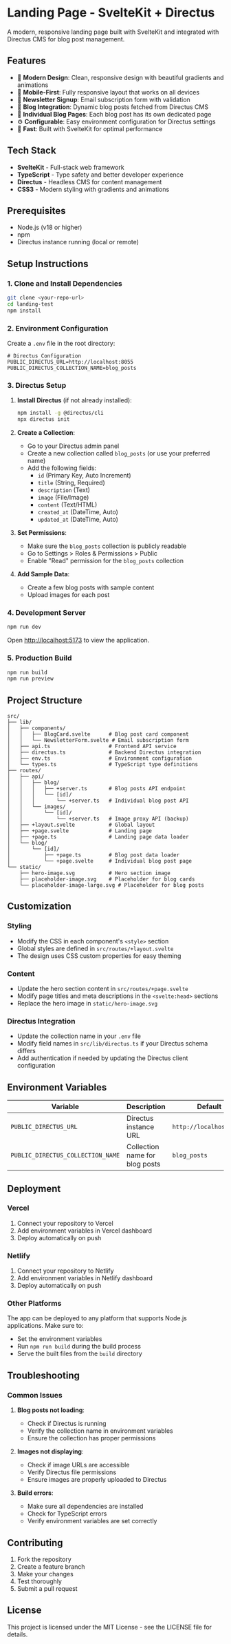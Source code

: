 # Landing Page - SvelteKit + Directus

A modern, responsive landing page built with SvelteKit and integrated with Directus CMS for blog post management.

## Features

- 🎨 **Modern Design**: Clean, responsive design with beautiful gradients and animations
- 📱 **Mobile-First**: Fully responsive layout that works on all devices
- 📧 **Newsletter Signup**: Email subscription form with validation
- 📝 **Blog Integration**: Dynamic blog posts fetched from Directus CMS
- 🔗 **Individual Blog Pages**: Each blog post has its own dedicated page
- ⚙️ **Configurable**: Easy environment configuration for Directus settings
- 🚀 **Fast**: Built with SvelteKit for optimal performance

## Tech Stack

- **SvelteKit** - Full-stack web framework
- **TypeScript** - Type safety and better developer experience
- **Directus** - Headless CMS for content management
- **CSS3** - Modern styling with gradients and animations

## Prerequisites

- Node.js (v18 or higher)
- npm
- Directus instance running (local or remote)

## Setup Instructions

### 1. Clone and Install Dependencies

```bash
git clone <your-repo-url>
cd landing-test
npm install
```

### 2. Environment Configuration

Create a `.env` file in the root directory:

```env
# Directus Configuration
PUBLIC_DIRECTUS_URL=http://localhost:8055
PUBLIC_DIRECTUS_COLLECTION_NAME=blog_posts
```

### 3. Directus Setup

1. **Install Directus** (if not already installed):
   ```bash
   npm install -g @directus/cli
   npx directus init
   ```

2. **Create a Collection**:
   - Go to your Directus admin panel
   - Create a new collection called `blog_posts` (or use your preferred name)
   - Add the following fields:
     - `id` (Primary Key, Auto Increment)
     - `title` (String, Required)
     - `description` (Text)
     - `image` (File/Image)
     - `content` (Text/HTML)
     - `created_at` (DateTime, Auto)
     - `updated_at` (DateTime, Auto)

3. **Set Permissions**:
   - Make sure the `blog_posts` collection is publicly readable
   - Go to Settings > Roles & Permissions > Public
   - Enable "Read" permission for the `blog_posts` collection

4. **Add Sample Data**:
   - Create a few blog posts with sample content
   - Upload images for each post

### 4. Development Server

```bash
npm run dev
```

Open [http://localhost:5173](http://localhost:5173) to view the application.

### 5. Production Build

```bash
npm run build
npm run preview
```

## Project Structure

```
src/
├── lib/
│   ├── components/
│   │   ├── BlogCard.svelte      # Blog post card component
│   │   └── NewsletterForm.svelte # Email subscription form
│   ├── api.ts                   # Frontend API service
│   ├── directus.ts              # Backend Directus integration
│   ├── env.ts                   # Environment configuration
│   └── types.ts                 # TypeScript type definitions
├── routes/
│   ├── api/
│   │   ├── blog/
│   │   │   ├── +server.ts       # Blog posts API endpoint
│   │   │   └── [id]/
│   │   │       └── +server.ts   # Individual blog post API
│   │   └── images/
│   │       └── [id]/
│   │           └── +server.ts   # Image proxy API (backup)
│   ├── +layout.svelte           # Global layout
│   ├── +page.svelte             # Landing page
│   ├── +page.ts                 # Landing page data loader
│   └── blog/
│       └── [id]/
│           ├── +page.ts         # Blog post data loader
│           └── +page.svelte     # Individual blog post page
└── static/
    ├── hero-image.svg           # Hero section image
    ├── placeholder-image.svg    # Placeholder for blog cards
    └── placeholder-image-large.svg # Placeholder for blog posts
```

## Customization

### Styling
- Modify the CSS in each component's `<style>` section
- Global styles are defined in `src/routes/+layout.svelte`
- The design uses CSS custom properties for easy theming

### Content
- Update the hero section content in `src/routes/+page.svelte`
- Modify page titles and meta descriptions in the `<svelte:head>` sections
- Replace the hero image in `static/hero-image.svg`

### Directus Integration
- Update the collection name in your `.env` file
- Modify field names in `src/lib/directus.ts` if your Directus schema differs
- Add authentication if needed by updating the Directus client configuration

## Environment Variables

| Variable | Description | Default |
|----------|-------------|---------|
| `PUBLIC_DIRECTUS_URL` | Directus instance URL | `http://localhost:8055` |
| `PUBLIC_DIRECTUS_COLLECTION_NAME` | Collection name for blog posts | `blog_posts` |

## Deployment

### Vercel
1. Connect your repository to Vercel
2. Add environment variables in Vercel dashboard
3. Deploy automatically on push

### Netlify
1. Connect your repository to Netlify
2. Add environment variables in Netlify dashboard
3. Deploy automatically on push

### Other Platforms
The app can be deployed to any platform that supports Node.js applications. Make sure to:
- Set the environment variables
- Run `npm run build` during the build process
- Serve the built files from the `build` directory

## Troubleshooting

### Common Issues

1. **Blog posts not loading**:
   - Check if Directus is running
   - Verify the collection name in environment variables
   - Ensure the collection has proper permissions

2. **Images not displaying**:
   - Check if image URLs are accessible
   - Verify Directus file permissions
   - Ensure images are properly uploaded to Directus

3. **Build errors**:
   - Make sure all dependencies are installed
   - Check for TypeScript errors
   - Verify environment variables are set correctly

## Contributing

1. Fork the repository
2. Create a feature branch
3. Make your changes
4. Test thoroughly
5. Submit a pull request

## License

This project is licensed under the MIT License - see the LICENSE file for details.